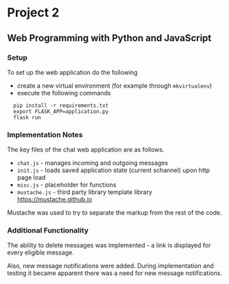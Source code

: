 # Project 2

## Web Programming with Python and JavaScript ##

### Setup ###

To set up the web application do the following

* create a new virtual environment (for example through `mkvirtualenv`)
* execute the following commands
```
  pip install -r requirements.txt
  export FLASK_APP=application.py
  flask run
```
### Implementation Notes ###

The key files of the chat web application are as follows.

* `chat.js` - manages incoming and outgoing messages
* `init.js` - loads saved application state (current schannel) upon http page load
* `misc.js` - placeholder for functions
* `mustache.js` - third party library template library https://mustache.github.io

Mustache was used to try to separate the markup from the rest of the code.

### Additional Functionality ###

The ability to delete messages was implemented - a link is displayed for
every eligible message. 

Also, new message notifications were added. During implementation and testing
it became apparent there was a need for new message notifications.

